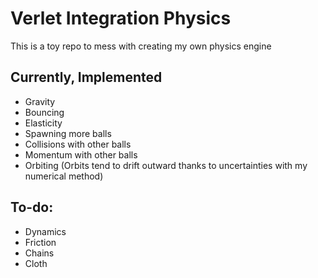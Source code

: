 # Verlet Integration Physics
This is a toy repo to mess with creating my own physics engine

## Currently, Implemented
- Gravity
- Bouncing
- Elasticity
- Spawning more balls
- Collisions with other balls
- Momentum with other balls
- Orbiting (Orbits tend to drift outward thanks to uncertainties with my numerical method)

## To-do:
- Dynamics
- Friction
- Chains
- Cloth

